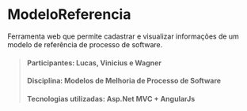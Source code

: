 # ModeloReferencia
Ferramenta web que permite cadastrar e visualizar informações de um modelo de referência de processo de software.

> #### Participantes: Lucas, Vinicius e Wagner
> #### Disciplina: Modelos de Melhoria de Processo de Software
> #### Tecnologias utilizadas: Asp.Net MVC + AngularJs 

